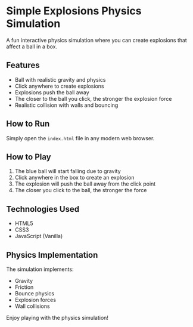 # Simple Explosions Physics Simulation

A fun interactive physics simulation where you can create explosions that affect a ball in a box.

## Features

- Ball with realistic gravity and physics
- Click anywhere to create explosions
- Explosions push the ball away
- The closer to the ball you click, the stronger the explosion force
- Realistic collision with walls and bouncing

## How to Run

Simply open the `index.html` file in any modern web browser.

## How to Play

1. The blue ball will start falling due to gravity
2. Click anywhere in the box to create an explosion
3. The explosion will push the ball away from the click point
4. The closer you click to the ball, the stronger the force

## Technologies Used

- HTML5
- CSS3
- JavaScript (Vanilla)

## Physics Implementation

The simulation implements:
- Gravity
- Friction
- Bounce physics
- Explosion forces
- Wall collisions

Enjoy playing with the physics simulation! 

